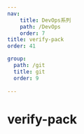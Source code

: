 ```yaml
---
nav:
    title: DevOps系列
    path: /DevOps
    order: 7
title: verify-pack
order: 41

group:
  path: /git
  title: git
  order: 9
  
---
```


# verify-pack
